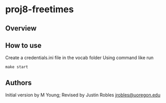 # proj8-freetimes

## Overview



## How to use
Create a credentials.ini file in the vocab folder
Using command like run
```
make start
```

## Authors

Initial version by M Young;
Revised by Justin Robles jrobles@uoregon.edu

